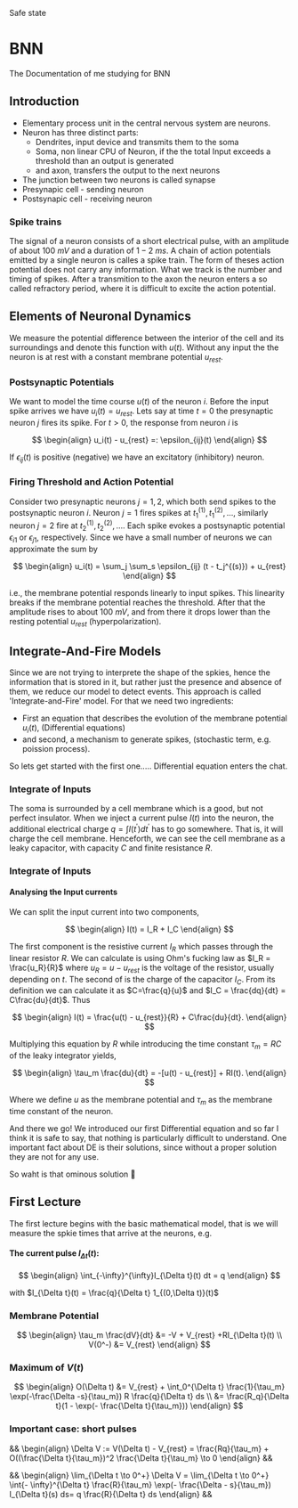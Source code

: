 Safe state 

# BNN
The Documentation of me studying for BNN

## Introduction 

- Elementary process unit in the central nervous system are neurons. 
- Neuron has three distinct parts:
  - Dendrites, input device and transmits them to the soma 
  - Soma, non linear CPU of Neuron, if the the total Input exceeds a threshold than an output is generated  
  - and axon, transfers the output to the next neurons
- The junction between two neurons is called synapse
- Presynapic cell - sending neuron 
- Postsynapic cell - receiving neuron 

### Spike trains 

The signal of a neuron consists of a short electrical pulse, with an amplitude of about $100$ $mV$ and a duration of $1-2$ $ms$. A chain of action potentials emitted by a single neuron is calles a spike train. The form of theses action potential does not carry any information. What we track is the number and timing of spikes. 
After a transmition to the axon the neuron enters a so called refractory period, where it is difficult to excite the action potential. 

## Elements of Neuronal Dynamics 

We measure the potential difference between the interior of the cell and its surroundings and denote this function with $u(t)$. Without any input the the neuron is at rest with a constant membrane potential $u_{rest}$. 

### Postsynaptic Potentials 

We want to model the time course $u(t)$ of the neuron $i$. Before the input spike arrives we have $u_i(t) = u_{rest}$. Lets say at time $t=0$ the presynaptic neuron $j$ fires its spike. For $t>0$, the response from neuron $i$ is

$$
\begin{align}
  u_i(t) - u_{rest} =: \epsilon_{ij}(t)
\end{align}
$$

If $\epsilon_{ij}(t)$ is positive (negative) we have an excitatory (inhibitory) neuron. 

### Firing Threshold and Action Potential 

Consider two presynaptic neurons $j = 1,2$, which both send spikes to the postsynaptic neuron $i$. Neuron $j=1$ fires spikes at $t_1^{(1)},t_1^{(2)}, \dots$, similarly neuron $j=2$ fire at  $t_2^{(1)},t_2^{(2)}, \dots$. Each spike evokes a postsynaptic potential $\epsilon_{i1}$ or $\epsilon_{j1}$, respectively. Since we have a small number of neurons we can approximate the sum by 

$$
\begin{align}
  u_i(t) = \sum_j \sum_s \epsilon_{ij} (t - t_j^{(s)}) + u_{rest}
\end{align}
$$

i.e., the membrane potential responds linearly to input spikes. This linearity breaks if the membrane potential reaches the threshold. After that the amplitude rises to about $100$ $mV$, and from there it drops lower than the resting potential $u_{rest}$ (hyperpolarization). 

## Integrate-And-Fire Models 

Since we are not trying to interprete the shape of the spkies, hence the information that is stored in it, but rather just the presence and absence of them, we reduce our model to detect events. This approach is called 'Integrate-and-Fire' model. 
For that we need two ingredients: 
- First an equation that describes the evolution of the membrane potential $u_i(t)$, (Differential equations)
- and second, a mechanism to generate spikes, (stochastic term, e.g. poission process).

So lets get started with the first one..... Differential equation enters the chat. 

### Integrate of Inputs 

The soma is surrounded by a cell membrane which is a good, but not perfect insulator. When we inject a current pulse $I(t)$ into the neuron, the additional electrical charge $q = \int I(t^{\prime}) dt^{\prime}$ has to go somewhere. That is, it will charge the cell membrane. 
Henceforth, we can see the cell membrane as a leaky capacitor, with capacity $C$ and finite resistance $R$. 


### Integrate of Inputs 

#### Analysing the Input currents 

We can split the input current into two components,

$$
\begin{align}
  I(t) = I_R + I_C
\end{align}
$$

The first component is the resistive current $I_R$ which passes through the linear resistor $R$. We can calculate is using Ohm's fucking law as $I_R = \frac{u_R}{R}$ where $u_R = u - u_{rest}$ is the voltage of the resistor, usually depending on $t$. 
The second of is the charge of the capacitor $I_C$. From its definition we can calculate it as $C=\frac{q}{u}$ and $I_C = \frac{dq}{dt} = C\frac{du}{dt}$. Thus

$$
\begin{align}
  I(t) = \frac{u(t) - u_{rest}}{R} + C\frac{du}{dt}.
\end{align}
$$

Multiplying this equation by $R$ while introducing the time constant $\tau_m = RC$ of the leaky integrator yields,

$$
\begin{align}
  \tau_m \frac{du}{dt} = -[u(t) - u_{rest}] + RI(t).
\end{align}
$$

Where we define $u$ as the membrane potential and $\tau_m$ as the membrane time constant of the neuron. 

And there we go! We introduced our first Differential equation and so far I think it is safe to say, that nothing is particularly difficult to understand. One important fact about DE is their solutions, since without a proper solution they are not for any use. 

So waht is that ominous solution 🧐













## First Lecture 
The first lecture begins with the basic mathematical model, that is we will measure the spkie times that arrive at the neurons, e.g. 

#### The current pulse $I_{\Delta t }(t):$
$$
\begin{align}
  \int_{-\infty}^{\infty}I_{\Delta t}(t) dt = q
\end{align}
$$

with $I_{\Delta t}(t) = \frac{q}{\Delta t} 1_{(0,\Delta t)}(t)$

### Membrane Potential 
$$
\begin{align}
  \tau_m \frac{dV}{dt} &= -V + V_{rest} +RI_{\Delta t}(t) \\
  V(0^-) &= V_{rest}
\end{align}
$$

### Maximum of $V(t)$
$$
\begin{align}
  O(\Delta t) &= V_{rest} + \int_0^{\Delta t} \frac{1}{\tau_m} \exp(-\frac{\Delta -s}{\tau_m}) R \frac{q}{\Delta t} ds \\ 
  &= \frac{R_q}{\Delta t}(1 - \exp(- \frac{\Delta t}{\tau_m}))
\end{align}
$$

### Important case: short pulses
&&
\begin{align}
  \Delta V := V(\Delta t) - V_{rest} = \frac{Rq}{\tau_m} + O((\frac{\Delta t}{\tau_m})^2 \frac{\Delta t}{\tau_m} \to 0
\end{align}
&&

&&
\begin{align}
  \lim_{\Delta t \to 0^+} \Delta V = \lim_{\Delta t \to 0^+} \int{- \infty}^{\Delta t} \frac{R}{\tau_m} \exp(- \frac{\Delta - s}{\tau_m}) I_{\Delta t}(s) ds= q \frac{R}{\Delta t} ds
\end{align}
&&

